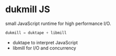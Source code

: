 # dukmill JS
small JavaScript runtime for high performance I/O.

```js
dukmill = duktape + libmill
```
* duktape to interpret JavaScript
* libmill for I/O and concurrency
